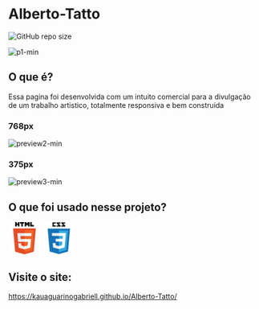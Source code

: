 # Alberto-Tatto

![GitHub repo size](https://img.shields.io/github/repo-size/iuricode/README-template?style=for-the-badge)

![p1-min](https://github.com/Kauaguarinogabriell/Alberto-Tatto/assets/111528352/b44f2a7f-e05e-4c5b-a5f3-ef299edd4083)



## O que é?
Essa pagina foi desenvolvida com um intuito comercial para a divulgação de um trabalho artistico, totalmente responsiva e bem construida

### 768px
![preview2-min](https://github.com/Kauaguarinogabriell/Alberto-Tatto/assets/111528352/3803f050-0ad4-4a06-990d-2ebe1bfbb639)
<br>

### 375px
![preview3-min](https://github.com/Kauaguarinogabriell/Alberto-Tatto/assets/111528352/307904c4-8104-443e-bdba-54f0a39eea94)



## O que foi usado nesse projeto?

<code><img height="64" src="https://raw.githubusercontent.com/github/explore/80688e429a7d4ef2fca1e82350fe8e3517d3494d/topics/html/html.png" alt="HTML5"/></code>
<code><img height="64" src="https://raw.githubusercontent.com/github/explore/80688e429a7d4ef2fca1e82350fe8e3517d3494d/topics/css/css.png" alt="CSS"/></code>

## Visite o site:
https://kauaguarinogabriell.github.io/Alberto-Tatto/
